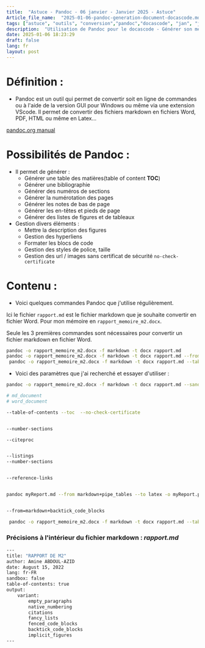 ```yaml
--- 
title:  "Astuce - Pandoc - 06 janvier - Janvier 2025 - Astuce"
Article_file_name:  "2025-01-06-pandoc-generation-document-docascode.md"
tags: ["astuce", "outils", "conversion","pandoc","docascode", "jan", "jan-2025"]
description:  "Utilisation de Pandoc pour le docascode - Générer son mémoire depuis le MarkDown  - 06 Janvier"
date: 2025-01-06 18:23:29
draft: false 
lang: fr
layout: post
---
```




# Définition : 
- Pandoc est un outil qui permet de convertir soit en ligne de commandes ou à l'aide de la version GUI pour Windows ou même via une extension VScode. Il permet de convertir des fichiers markdown en fichiers Word, PDF, HTML ou même en Latex...  

[pandoc.org manual](https://pandoc.org/MANUAL.html#option--reference-doc)  


# Possibilités de Pandoc : 
- Il permet de générer : 
    - Générer une table des matières(table of content **TOC**)
    - Générer une bibliographie
    - Générer des numéros de sections
    - Générer la numérotation des pages 
    - Générer les notes de bas de page
    - Générer les en-têtes et pieds de page
    - Générer des listes de figures et de tableaux
- Gestion divers éléments :  
    - Mettre la description des figures
    - Gestion des hyperliens
    - Formater les blocs de code 
    - Gestion des styles de police, taille
    - Gestion des url / images sans certificat de sécurité `no-check-certificate`

# Contenu : 

- Voici quelques commandes Pandoc que j'utilise régulièrement.



Ici le fichier `rapport.md` est le fichier markdown que je souhaite convertir en fichier Word. Pour mon mémoire en ``rapport_memoire_m2.docx``.



Seule les  3 premières commandes sont nécessaires pour convertir un fichier markdown en fichier Word.

```bash
pandoc -o rapport_memoire_m2.docx -f markdown -t docx rapport.md
pandoc -o rapport_memoire_m2.docx -f markdown -t docx rapport.md --from=markdown+native_numbering
 pandoc -o rapport_memoire_m2.docx -f markdown -t docx rapport.md --table-of-contents --toc --no-check-certificate --from=markdown+backtick_code_blocks --number-sections

```


- Voici des paramètres que j'ai recherché et essayer d'utiliser : 
```bash
pandoc -o rapport_memoire_m2.docx -f markdown -t docx rapport.md --sandboxfalse

# md_document
# word_document

--table-of-contents --toc  --no-check-certificate


--number-sections

--citeproc


--listings
--number-sections


--reference-links


pandoc myReport.md --from markdown+pipe_tables --to latex -o myReport.pdf


--from=markdown+backtick_code_blocks

 pandoc -o rapport_memoire_m2.docx -f markdown -t docx rapport.md --table-of-contents --toc --no-check-certificate --from=markdown+backtick_code_blocks --number-sections
```


### Précisions à l'intérieur du fichier markdown : *rapport.md*


```bash
---
title: "RAPPORT DE M2"
author: Amine ABDOUL-AZID
date: August 15, 2022
lang: fr-FR
sandbox: false
table-of-contents: true
output: 
    variant: 
        empty_paragraphs
        native_numbering
        citations
        fancy_lists
        fenced_code_blocks
        backtick_code_blocks
        implicit_figures
---
```


